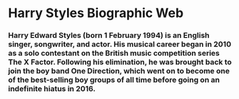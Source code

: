 # Harry Styles Biographic Web
### Harry Edward Styles (born 1 February 1994) is an English singer, songwriter, and actor. His musical career began in 2010 as a solo contestant on the British music competition series The X Factor. Following his elimination, he was brought back to join the boy band One Direction, which went on to become one of the best-selling boy groups of all time before going on an indefinite hiatus in 2016.


